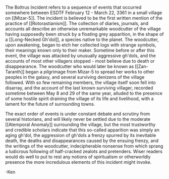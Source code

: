 The Boltrus Incident refers to a sequence of events that occurred somewhere between ESDTF February 12 - March 22, 3361 in a small village on [[Mizar-5]]. The incident is believed to be the first written mention of the practice of [[Rotorastianism]]. The collection of diaries, journals, and accounts all describe an otherwise unremarkable woodcutter of the village having supposedly been struck by a floating grey apparition, in the shape of a [[Long-Necked Gh'dol]], a species native to the planet. The woodcutter, upon awakening, began to etch her collected logs with strange symbols, their meanings known only to their maker. Sometime before or after this event, the village was attacked by unusually aggressive gh'dols, and the accounts of most other villagers stopped - most believe due to death or disappearance. The woodcutter who would later be known as [[Zan-Taranth]] began a pilgrimage from Mizar-5 to spread her works to other peoples in the galaxy, and several surviving denizens of the village followed. With so few remaining members, the village itself soon fell into disarray, and the account of the last known surviving villager, recorded sometime between May 8 and 29 of the same year, alluded to the presence of some hostile spirit draining the village of its life and livelihood, with a lament for the future of surrounding towns.

The exact order of events is under constant debate and scrutiny from several historians, and will likely never be settled due to the moderate [[Atemporal Anomaly]] surrounding the village, but the most trustworthy and credible scholars indicate that this so-called apparition was simply an aging gh'dol, the aggression of gh'dols a frenzy spurred by its inevitable death, the deaths and disappearances caused by the ensuing frenzy, and the writings of the woodcutter, indecipherable nonsense from which sprang a ludicrous following of half-cracked zealots and pretenders. Wiser readers would do well to put to rest any notions of spiritualism or otherworldly presence the more incredulous elements of this incident might invoke.

-Ken